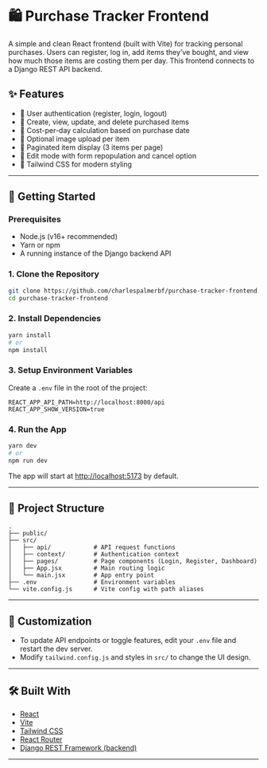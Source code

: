 # 🛍️ Purchase Tracker Frontend

A simple and clean React frontend (built with Vite) for tracking personal purchases. Users can register, log in, add items they’ve bought, and view how much those items are costing them per day. This frontend connects to a Django REST API backend.

## ✨ Features

- 🔐 User authentication (register, login, logout)
- 📝 Create, view, update, and delete purchased items
- 🧮 Cost-per-day calculation based on purchase date
- 📸 Optional image upload per item
- 📄 Paginated item display (3 items per page)
- 🎯 Edit mode with form repopulation and cancel option
- 💅 Tailwind CSS for modern styling

---

## 🚀 Getting Started

### Prerequisites

- Node.js (v16+ recommended)
- Yarn or npm
- A running instance of the Django backend API

### 1. Clone the Repository

```bash
git clone https://github.com/charlespalmerbf/purchase-tracker-frontend.git
cd purchase-tracker-frontend
```

### 2. Install Dependencies

```bash
yarn install
# or
npm install
```

### 3. Setup Environment Variables

Create a `.env` file in the root of the project:

```env
REACT_APP_API_PATH=http://localhost:8000/api
REACT_APP_SHOW_VERSION=true
```

### 4. Run the App

```bash
yarn dev
# or
npm run dev
```

The app will start at [http://localhost:5173](http://localhost:5173) by default.

---

## 📁 Project Structure

```
.
├── public/
├── src/
│   ├── api/            # API request functions
│   ├── context/        # Authentication context
│   ├── pages/          # Page components (Login, Register, Dashboard)
│   ├── App.jsx         # Main routing logic
│   └── main.jsx        # App entry point
├── .env                # Environment variables
└── vite.config.js      # Vite config with path aliases
```

---

## 🔧 Customization

- To update API endpoints or toggle features, edit your `.env` file and restart the dev server.
- Modify `tailwind.config.js` and styles in `src/` to change the UI design.

---

## 🛠️ Built With

- [React](https://reactjs.org/)
- [Vite](https://vitejs.dev/)
- [Tailwind CSS](https://tailwindcss.com/)
- [React Router](https://reactrouter.com/)
- [Django REST Framework (backend)](https://www.django-rest-framework.org/)

---
